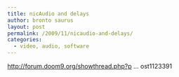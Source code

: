 ```yaml
---
title: nicAudio and delays
author: bronto saurus
layout: post
permalink: /2009/11/nicaudio-and-delays/
categories:
  - video, audio, software
---
```

<a href="http://forum.doom9.org/showthread.php?p=1123391#post1123391" target="_blank" >http://forum.doom9.org/showthread.php?p &#8230; ost1123391</a>
